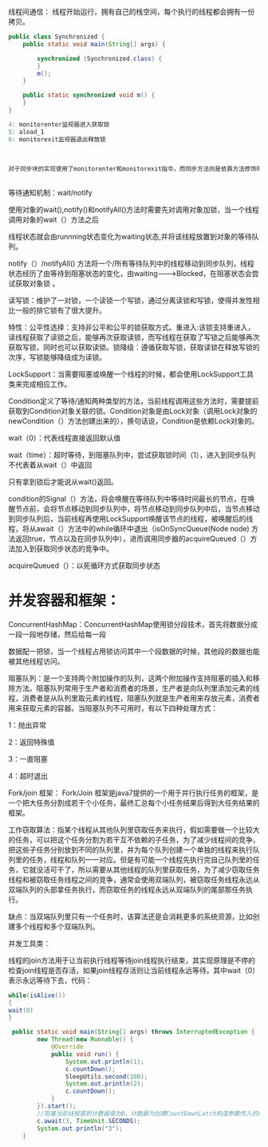 线程间通信：
线程开始运行，拥有自己的栈空间，每个执行的线程都会拥有一份拷贝。

```java
public class Synchronized {
    public static void main(String[] args) {

        synchronized (Synchronized.class) {
        }
        m();
    }

    public static synchronized void m() {
    }
}

4: monitorenter监视器进入获取锁
5: aload_1
6: monitorexit监视器退出释放锁
    
    
    
对于同步块的实现使用了monitorenter和monitorexit指令，而同步方法则是依靠方法修饰符上的ACC_SYNCHRONIZED来完成的，无论采用哪种方式，都是对一个对象的监视器的获取，而这个获取过程是排他的，也就是同一时刻只能有一个线程获取到由synchronized所保护对象的监视器
 
```

等待通知机制：wait/notify

使用对象的wait(),notify()和notifyAll()方法时需要先对调用对象加锁，当一个线程调用对象的wait（）方法之后

线程状态就会由runnning状态变化为waiting状态,并将该线程放置到对象的等待队列。

notify（）/notifyAll() 方法将一个/所有等待队列中的线程移动到同步队列，线程状态经历了由等待到阻塞状态的变化，由waiting--->Blocked，在阻塞状态会尝试获取对象锁 。



读写锁：维护了一对锁，一个读锁一个写锁，通过分离读锁和写锁，使得并发性相比一般的排它锁有了很大提升。

特性：公平性选择：支持非公平和公平的锁获取方式。重进入:该锁支持重进入，读线程获取了读锁之后，能够再次获取读锁，而写线程在获取了写锁之后能够再次获取写锁，同时也可以获取读锁。锁降级：遵循获取写锁，获取读锁在释放写锁的次序，写锁能够降级成为读锁。

LockSupport：当需要阻塞或唤醒一个线程的时候，都会使用LockSupport工具类来完成相应工作。

Condition定义了等待/通知两种类型的方法，当前线程调用这些方法时，需要提前获取到Condition对象关联的锁。Condition对象是由Lock对象（调用Lock对象的newCondition（）方法创建出来的），换句话说，Condition是依赖Lock对象的。

wait（0）：代表线程直接返回默认值

wait（time）：超时等待，到阻塞队列中，尝试获取锁时间（1），进入到同步队列不代表着从wait（）中返回

只有拿到锁后才能说从wait()返回。

condition的Signal（）方法，将会唤醒在等待队列中等待时间最长的节点，在唤醒节点前，会将节点移动到同步队列中，将节点移动到同步队列中后，当节点移动到同步队列后，当前线程再使用LockSupport唤醒该节点的线程，被唤醒后的线程，将从await（）方法中的while循环中退出（isOnSyncQueue(Node node) 方法返回true，节点以及在同步队列中），进而调用同步器的acquireQueued（）方法加入到获取同步状态的竞争中。

acquireQueued（）：以死循环方式获取同步状态

# 并发容器和框架：

ConcurrentHashMap：ConcurrentHashMap使用锁分段技术，首先将数据分成一段一段地存储，然后给每一段

数据配一把锁，当一个线程占用锁访问其中一个段数据的时候，其他段的数据也能被其他线程访问。

阻塞队列：是一个支持两个附加操作的队列，这两个附加操作支持阻塞的插入和移除方法。阻塞队列常用于生产者和消费者的场景，生产者是向队列里添加元素的线程，消费者是从队列里取元素的线程，阻塞队列就是生产者用来存放元素，消费者用来获取元素的容器。当阻塞队列不可用时，有以下四种处理方式：

1：抛出异常

2：返回特殊值

3：一直阻塞

4：超时退出

Fork/join 框架：
Fork/Join 框架是java7提供的一个用于并行执行任务的框架，是一个把大任务分割成若干个小任务，最终汇总每个小任务结果后得到大任务结果的框架。

工作窃取算法：指某个线程从其他队列里窃取任务来执行，假如需要做一个比较大的任务，可以把这个任务分割为若干互不依赖的子任务，为了减少线程间的竞争，把这些子任务分别放到不同的队列里，并为每个队列创建一个单独的线程来执行队列里的任务，线程和队列一一对应。但是有可能一个线程先执行完自己队列里的任务，它就没活可干了，所以需要从其他线程的队列里获取任务，为了减少窃取任务线程和被窃取任务线程之间的竞争，通常会使用双端队列，被窃取任务线程永远从双端队列的头部拿任务执行，而窃取任务的线程永远从双端队列的尾部那任务执行。

缺点：当双端队列里只有一个任务时，该算法还是会消耗更多的系统资源，比如创建多个线程和多个双端队列。

并发工具类：

线程的join方法用于让当前执行线程等待join线程执行结束，其实现原理是不停的检查join线程是否存活，如果join线程存活则让当前线程永远等待。其中wait（0）表示永远等待下去，代码：

```java
while(isAlive())
{
wait(0)
}
```

```java
 public static void main(String[] args) throws InterruptedException {
        new Thread(new Runnable() {
            @Override
            public void run() {
                System.out.println(1);
                c.countDown();
                SleepUtils.second(100);
                System.out.println(2);
                c.countDown();
            }
        }).start();
        //阻塞当前线程直到计数器值为0，计数器为创建CountDownLatch构造参数传入的值
        c.await(3, TimeUnit.SECONDS);
        System.out.println("3");
    }
```

